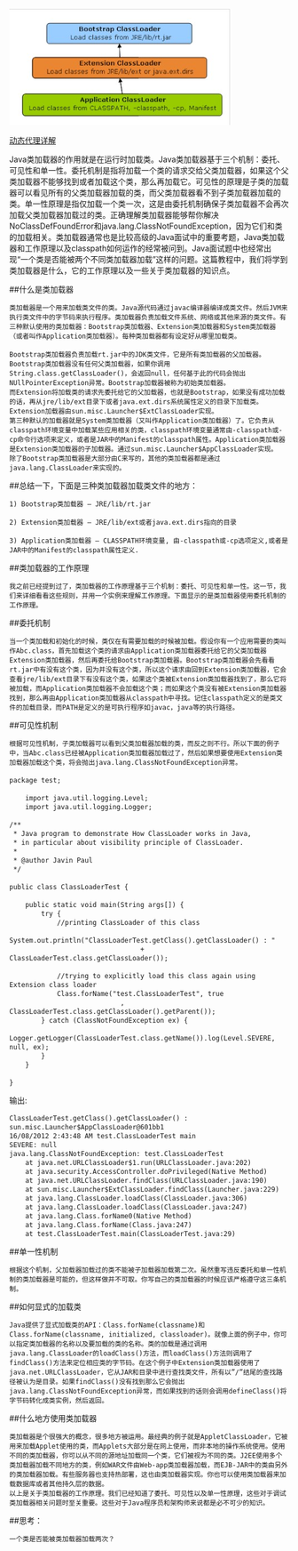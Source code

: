 ![类加载器](https://raw.githubusercontent.com/tsinghualiji/java/master/images/classloader.jpg)

[动态代理详解](http://www.cnblogs.com/xiaoluo501395377/p/3383130.html)

Java类加载器的作用就是在运行时加载类。Java类加载器基于三个机制：委托、可见性和单一性。委托机制是指将加载一个类的请求交给父类加载器，如果这个父类加载器不能够找到或者加载这个类，那么再加载它。可见性的原理是子类的加载器可以看见所有的父类加载器加载的类，而父类加载器看不到子类加载器加载的类。单一性原理是指仅加载一个类一次，这是由委托机制确保子类加载器不会再次加载父类加载器加载过的类。正确理解类加载器能够帮你解决NoClassDefFoundError和java.lang.ClassNotFoundException，因为它们和类的加载相关。类加载器通常也是比较高级的Java面试中的重要考题，Java类加载器和工作原理以及classpath如何运作的经常被问到。Java面试题中也经常出现“一个类是否能被两个不同类加载器加载”这样的问题。这篇教程中，我们将学到类加载器是什么，它的工作原理以及一些关于类加载器的知识点。

##什么是类加载器

	类加载器是一个用来加载类文件的类。Java源代码通过javac编译器编译成类文件。然后JVM来执行类文件中的字节码来执行程序。类加载器负责加载文件系统、网络或其他来源的类文件。有三种默认使用的类加载器：Bootstrap类加载器、Extension类加载器和System类加载器（或者叫作Application类加载器）。每种类加载器都有设定好从哪里加载类。

	Bootstrap类加载器负责加载rt.jar中的JDK类文件，它是所有类加载器的父加载器。Bootstrap类加载器没有任何父类加载器，如果你调用String.class.getClassLoader()，会返回null，任何基于此的代码会抛出NUllPointerException异常。Bootstrap加载器被称为初始类加载器。
	而Extension将加载类的请求先委托给它的父加载器，也就是Bootstrap，如果没有成功加载的话，再从jre/lib/ext目录下或者java.ext.dirs系统属性定义的目录下加载类。Extension加载器由sun.misc.Launcher$ExtClassLoader实现。
	第三种默认的加载器就是System类加载器（又叫作Application类加载器）了。它负责从classpath环境变量中加载某些应用相关的类，classpath环境变量通常由-classpath或-cp命令行选项来定义，或者是JAR中的Manifest的classpath属性。Application类加载器是Extension类加载器的子加载器。通过sun.misc.Launcher$AppClassLoader实现。
	除了Bootstrap类加载器是大部分由C来写的，其他的类加载器都是通过java.lang.ClassLoader来实现的。

##总结一下，下面是三种类加载器加载类文件的地方：

	1) Bootstrap类加载器 – JRE/lib/rt.jar

	2) Extension类加载器 – JRE/lib/ext或者java.ext.dirs指向的目录

	3) Application类加载器 – CLASSPATH环境变量, 由-classpath或-cp选项定义,或者是JAR中的Manifest的classpath属性定义.


##类加载器的工作原理

	我之前已经提到过了，类加载器的工作原理基于三个机制：委托、可见性和单一性。这一节，我们来详细看看这些规则，并用一个实例来理解工作原理。下面显示的是类加载器使用委托机制的工作原理。

##委托机制

	当一个类加载和初始化的时候，类仅在有需要加载的时候被加载。假设你有一个应用需要的类叫作Abc.class，首先加载这个类的请求由Application类加载器委托给它的父类加载器Extension类加载器，然后再委托给Bootstrap类加载器。Bootstrap类加载器会先看看rt.jar中有没有这个类，因为并没有这个类，所以这个请求由回到Extension类加载器，它会查看jre/lib/ext目录下有没有这个类，如果这个类被Extension类加载器找到了，那么它将被加载，而Application类加载器不会加载这个类；而如果这个类没有被Extension类加载器找到，那么再由Application类加载器从classpath中寻找。记住classpath定义的是类文件的加载目录，而PATH是定义的是可执行程序如javac，java等的执行路径。


##可见性机制

	根据可见性机制，子类加载器可以看到父类加载器加载的类，而反之则不行。所以下面的例子中，当Abc.class已经被Application类加载器加载过了，然后如果想要使用Extension类加载器加载这个类，将会抛出java.lang.ClassNotFoundException异常。

	package test;
	 
	    import java.util.logging.Level;
	    import java.util.logging.Logger;
 
    /**
     * Java program to demonstrate How ClassLoader works in Java,
     * in particular about visibility principle of ClassLoader.
     *
     * @author Javin Paul
     */
 
    public class ClassLoaderTest {
 
        public static void main(String args[]) {
            try {          
                //printing ClassLoader of this class
                System.out.println("ClassLoaderTest.getClass().getClassLoader() : "
                                     + ClassLoaderTest.class.getClassLoader());
 
                //trying to explicitly load this class again using Extension class loader
                Class.forName("test.ClassLoaderTest", true
                                ,  ClassLoaderTest.class.getClassLoader().getParent());
            } catch (ClassNotFoundException ex) {
                Logger.getLogger(ClassLoaderTest.class.getName()).log(Level.SEVERE, null, ex);
            }
        }
 
    }
输出:

	ClassLoaderTest.getClass().getClassLoader() : sun.misc.Launcher$AppClassLoader@601bb1
	16/08/2012 2:43:48 AM test.ClassLoaderTest main
	SEVERE: null
	java.lang.ClassNotFoundException: test.ClassLoaderTest
        at java.net.URLClassLoader$1.run(URLClassLoader.java:202)
        at java.security.AccessController.doPrivileged(Native Method)
        at java.net.URLClassLoader.findClass(URLClassLoader.java:190)
        at sun.misc.Launcher$ExtClassLoader.findClass(Launcher.java:229)
        at java.lang.ClassLoader.loadClass(ClassLoader.java:306)
        at java.lang.ClassLoader.loadClass(ClassLoader.java:247)
        at java.lang.Class.forName0(Native Method)
        at java.lang.Class.forName(Class.java:247)
        at test.ClassLoaderTest.main(ClassLoaderTest.java:29)
##单一性机制

	根据这个机制，父加载器加载过的类不能被子加载器加载第二次。虽然重写违反委托和单一性机制的类加载器是可能的，但这样做并不可取。你写自己的类加载器的时候应该严格遵守这三条机制。

##如何显式的加载类

	Java提供了显式加载类的API：Class.forName(classname)和Class.forName(classname, initialized, classloader)。就像上面的例子中，你可以指定类加载器的名称以及要加载的类的名称。类的加载是通过调用java.lang.ClassLoader的loadClass()方法，而loadClass()方法则调用了findClass()方法来定位相应类的字节码。在这个例子中Extension类加载器使用了java.net.URLClassLoader，它从JAR和目录中进行查找类文件，所有以”/”结尾的查找路径被认为是目录。如果findClass()没有找到那么它会抛出java.lang.ClassNotFoundException异常，而如果找到的话则会调用defineClass()将字节码转化成类实例，然后返回。

##什么地方使用类加载器

	类加载器是个很强大的概念，很多地方被运用。最经典的例子就是AppletClassLoader，它被用来加载Applet使用的类，而Applets大部分是在网上使用，而非本地的操作系统使用。使用不同的类加载器，你可以从不同的源地址加载同一个类，它们被视为不同的类。J2EE使用多个类加载器加载不同地方的类，例如WAR文件由Web-app类加载器加载，而EJB-JAR中的类由另外的类加载器加载。有些服务器也支持热部署，这也由类加载器实现。你也可以使用类加载器来加载数据库或者其他持久层的数据。
	以上是关于类加载器的工作原理。我们已经知道了委托、可见性以及单一性原理，这些对于调试类加载器相关问题时至关重要。这些对于Java程序员和架构师来说都是必不可少的知识。

##思考：

	一个类是否能被类加载器加载两次？